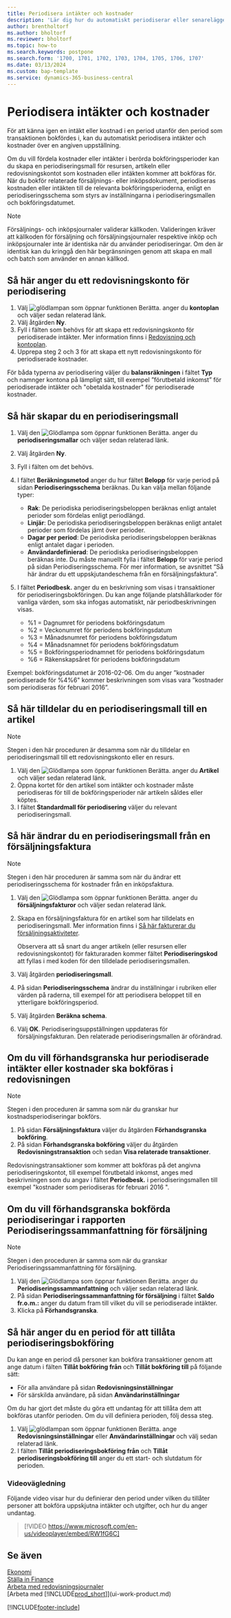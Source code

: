 ```yaml
---
title: Periodisera intäkter och kostnader
description: 'Lär dig hur du automatiskt periodiserar eller senarelägger intäkter och kostnader under perioder då transaktionen inte har bokförts, eller periodiserar dem enligt en angiven uppställning.'
author: brentholtorf
ms.author: bholtorf
ms.reviewer: bholtorf
ms.topic: how-to
ms.search.keywords: postpone
ms.search.form: '1700, 1701, 1702, 1703, 1704, 1705, 1706, 1707'
ms.date: 03/13/2024
ms.custom: bap-template
ms.service: dynamics-365-business-central
---
```

# <a name="defer-revenues-and-expenses"></a>Periodisera intäkter och kostnader

För att känna igen en intäkt eller kostnad i en period utanför den period som transaktionen bokfördes i, kan du automatiskt periodisera intäkter och kostnader över en angiven uppställning.

Om du vill fördela kostnader eller intäkter i berörda bokföringsperioder kan du skapa en periodiseringsmall för resursen, artikeln eller redovisningskontot som kostnaden eller intäkten kommer att bokföras för. När du bokför relaterade försäljnings- eller inköpsdokument, periodiseras kostnaden eller intäkten till de relevanta bokföringsperioderna, enligt en periodiseringsschema som styrs av inställningarna i periodiseringsmallen och bokföringsdatumet.

> [!NOTE]
> Försäljnings- och inköpsjournaler validerar källkoden. Valideringen kräver att källkoden för försäljning och försäljningsjournaler respektive inköp och inköpsjournaler inte är identiska när du använder periodiseringar. Om den är identisk kan du kringgå den här begränsningen genom att skapa en mall och batch som använder en annan källkod.

## <a name="to-set-up-a-gl-account-for-deferral"></a>Så här anger du ett redovisningskonto för periodisering

1. Välj ![glödlampan som öppnar funktionen Berätta.](media/ui-search/search_small.png "Berätta för mig vad du vill göra") anger du **kontoplan** och väljer sedan relaterad länk.
2. Välj åtgärden **Ny**.
3. Fyll i fälten som behövs för att skapa ett redovisningskonto för periodiserade intäkter. Mer information finns i [Redovisning och kontoplan](finance-general-ledger.md).
4. Upprepa steg 2 och 3 för att skapa ett nytt redovisningskonto för periodiserade kostnader.

För båda typerna av periodisering väljer du **balansräkningen** i fältet **Typ** och namnger kontona på lämpligt sätt, till exempel ”förutbetald inkomst” för periodiserade intäkter och "obetalda kostnader" för periodiserade kostnader.

## <a name="to-set-up-a-deferral-template"></a>Så här skapar du en periodiseringsmall

1. Välj den ![Glödlampa som öppnar funktionen Berätta.](media/ui-search/search_small.png "Berätta för mig vad du vill göra") anger du **periodiseringsmallar** och väljer sedan relaterad länk.
2. Välj åtgärden **Ny**.
3. Fyll i fälten om det behövs.
4. I fältet **Beräkningsmetod** anger du hur fältet **Belopp** för varje period på sidan **Periodiseringsschema** beräknas. Du kan välja mellan följande typer:

   * **Rak**: De periodiska periodiseringsbeloppen beräknas enligt antalet perioder som fördelas enligt periodlängd.
   * **Linjär**: De periodiska periodiseringsbeloppen beräknas enligt antalet perioder som fördelas jämt över perioder.
   * **Dagar per period**: De periodiska periodiseringsbeloppen beräknas enligt antalet dagar i perioden.
   * **Användardefinierad**: De periodiska periodiseringsbeloppen beräknas inte. Du måste manuellt fylla i fältet **Belopp** för varje period på sidan Periodiseringsschema. För mer information, se avsnittet “Så här ändrar du ett uppskjutandeschema från en försäljningsfaktura”.
5. I fältet **Periodbesk.** anger du en beskrivning som visas i transaktioner för periodiseringsbokföringen. Du kan ange följande platshållarkoder för vanliga värden, som ska infogas automatiskt, när periodbeskrivningen visas.

   * %1 = Dagnumret för periodens bokföringsdatum
   * %2 = Veckonumret för periodens bokföringsdatum
   * %3 = Månadsnumret för periodens bokföringsdatum
   * %4 = Månadsnamnet för periodens bokföringsdatum
   * %5 = Bokföringsperiodnamnet för periodens bokföringsdatum
   * %6 = Räkenskapsåret för periodens bokföringsdatum

Exempel: bokföringsdatumet är 2016-02-06. Om du anger ”kostnader periodiserade för %4%6" kommer beskrivningen som visas vara ”kostnader som periodiseras för februari 2016”.

## <a name="to-assign-a-deferral-template-to-an-item"></a>Så här tilldelar du en periodiseringsmall till en artikel

> [!NOTE]  
> Stegen i den här proceduren är desamma som när du tilldelar en periodiseringsmall till ett redovisningskonto eller en resurs.

1. Välj den ![Glödlampa som öppnar funktionen Berätta.](media/ui-search/search_small.png "Berätta för mig vad du vill göra") anger du **Artikel** och väljer sedan relaterad länk.
2. Öppna kortet för den artikel som intäkter och kostnader måste periodiseras för till de bokföringsperioder när artikeln såldes eller köptes.
3. I fältet **Standardmall för periodisering** väljer du relevant periodiseringsmall.

## <a name="to-change-a-deferral-schedule-from-a-sales-invoice"></a>Så här ändrar du en periodiseringsmall från en försäljningsfaktura

> [!NOTE]  
> Stegen i den här proceduren är samma som när du ändrar ett periodiseringsschema för kostnader från en inköpsfaktura.

1. Välj den ![Glödlampa som öppnar funktionen Berätta.](media/ui-search/search_small.png "Berätta vad du vill göra") anger du **försäljningsfakturor** och väljer sedan relaterad länk.
2. Skapa en försäljningsfaktura för en artikel som har tilldelats en periodiseringsmall. Mer information finns i [Så här fakturerar du försäljningsaktiviteter](sales-how-invoice-sales.md).

    Observera att så snart du anger artikeln (eller resursen eller redovisningskontot) för fakturaraden kommer fältet **Periodiseringskod** att fyllas i med koden för den tilldelade periodiseringsmallen.
3. Välj åtgärden **periodiseringsmall**.
4. På sidan **Periodiseringsschema** ändrar du inställningar i rubriken eller värden på raderna, till exempel för att periodisera beloppet till en ytterligare bokföringsperiod.
5. Välj åtgärden **Beräkna schema**.
6. Välj **OK**. Periodiseringsuppställningen uppdateras för försäljningsfakturan. Den relaterade periodiseringsmallen är oförändrad.

## <a name="to-preview-how-deferred-revenues-or-expenses-will-be-posted-to-the-general-ledger"></a>Om du vill förhandsgranska hur periodiserade intäkter eller kostnader ska bokföras i redovisningen

> [!NOTE]  
> Stegen i den proceduren är samma som när du granskar hur kostnadsperiodiseringar bokförs.

1. På sidan **Försäljningsfaktura** väljer du åtgärden **Förhandsgranska bokföring**.
2. På sidan **Förhandsgranska bokföring** väljer du åtgärden **Redovisningstransaktion** och sedan **Visa relaterade transaktioner**.

Redovisningstransaktioner som kommer att bokföras på det angivna periodiseringskontot, till exempel förutbetald inkomst, anges med beskrivningen som du angav i fältet **Periodbesk.** i periodiseringsmallen till exempel "kostnader som periodiseras för februari 2016 ".

## <a name="to-review-posted-deferrals-in-the-sales-deferral-summary-report"></a>Om du vill förhandsgranska bokförda periodiseringar i rapporten Periodiseringssammanfattning för försäljning

> [!NOTE]  
> Stegen i den proceduren är samma som när du granskar Periodiseringssammanfattning för försäljning.

1. Välj den ![Glödlampa som öppnar funktionen Berätta.](media/ui-search/search_small.png "Berätta vad du vill göra") anger du **Periodiseringssammanfattning** och väljer sedan relaterad länk.
2. På sidan **Periodiseringssammanfattning för försäljning** i fältet **Saldo fr.o.m.:** anger du datum fram till vilket du vill se periodiserade intäkter.
3. Klicka på **Förhandsgranska**.

## <a name="to-specify-a-period-in-which-to-allow-deferral-posting"></a>Så här anger du en period för att tillåta periodiseringsbokföring

Du kan ange en period då personer kan bokföra transaktioner genom att ange datum i fälten **Tillåt bokföring från** och **Tillåt bokföring till** på följande sätt:

* För alla användare på sidan **Redovisningsinställningar**
* För särskilda användare, på sidan **Användarinställningar**

Om du har gjort det måste du göra ett undantag för att tillåta dem att bokföras utanför perioden. Om du vill definiera perioden, följ dessa steg.

1. Välj ![glödlampan som öppnar funktionen Berätta.](media/ui-search/search_small.png "Berätta vad du vill göra") ange **Redovisningsinställningar** eller **Användarinställningar** och välj sedan relaterad länk.
2. I fälten **Tillåt periodiseringsbokföring från** och **Tillåt periodiseringsbokföring till** anger du ett start- och slutdatum för perioden.

### <a name="video-guidance"></a>Videovägledning

Följande video visar hur du definierar den period under vilken du tillåter personer att bokföra uppskjutna intäkter och utgifter, och hur du anger undantag.

> [!VIDEO https://www.microsoft.com/en-us/videoplayer/embed/RW1fG6C]

## <a name="see-also"></a>Se även

[Ekonomi](finance.md)  
[Ställa in Finance](finance-setup-finance.md)  
[Arbeta med redovisningsjournaler](ui-work-general-journals.md)  
[Arbeta med [!INCLUDE[prod_short](includes/prod_short.md)]](ui-work-product.md)


[!INCLUDE[footer-include](includes/footer-banner.md)]

